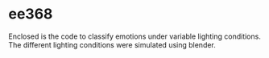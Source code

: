 # ee368

Enclosed is the code to classify emotions under variable lighting conditions. The different lighting conditions were simulated using blender.
